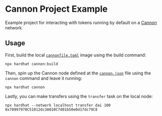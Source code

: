 # Cannon Project Example

Example project for interacting with tokens running by default on a [Cannon](https://usecannon.com) network.

## Usage

First, build the local [`cannonfile.toml`](cannonfile.toml) image using the build command:

```
npx hardhat cannon:build
```

Then, spin up the Cannon node defined at the [`cannon.json`](cannon.json) file using the `cannon` command and leave it running:

```
npx hardhat cannon
```

Lastly, you can make transfers using the `transfer` task on the local node:

```
npx hardhat --network localhost transfer dai 100 0x70997970C51812dc3A010C7d01b50e0d17dc79C8
```
